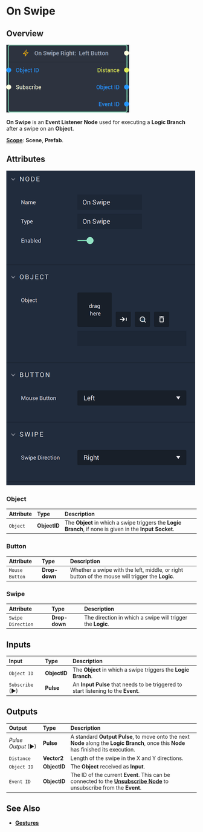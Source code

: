 # On Swipe

## Overview

![The On Swipe Node.](../../../.gitbook/assets/onswipenode20241.png)

**On Swipe** is an **Event Listener** **Node** used for executing a **Logic Branch** after a swipe on an **Object**.

[**Scope**](../../overview.md#scopes): **Scene**, **Prefab**.

## Attributes

![The On Swipe Node Attributes.](../../../.gitbook/assets/onswipeattributes.png)

### Object

| Attribute | Type | Description |
| :--- | :--- | :--- |
| `Object` | **ObjectID** | The **Object** in which a swipe triggers the **Logic Branch**, if none is given in the **Input Socket**. |

### Button

| Attribute | Type | Description |
| :--- | :--- | :--- |
| `Mouse Button` | **Drop-down** | Whether a swipe with the left, middle, or right button of the mouse will trigger the **Logic**. |

### Swipe

| Attribute | Type | Description |
| :--- | :--- | :--- |
| `Swipe Direction` | **Drop-down** | The direction in which a swipe will trigger the **Logic**. |

## Inputs

| Input | Type | Description |
| :--- | :--- | :--- |
| `Object ID` | **ObjectID** | The **Object** in which a swipe triggers the **Logic Branch**. |
| `Subscribe` (►)|**Pulse** | An **Input Pulse** that needs to be triggered to start listening to the **Event**. |

## Outputs

| Output | Type | Description |
| :--- | :--- | :--- |
| _Pulse Output_ \(►\) | **Pulse** | A standard **Output Pulse**, to move onto the next **Node** along the **Logic Branch**, once this **Node** has finished its execution. |
| `Distance` | **Vector2** | Length of the swipe in the X and Y directions. |
| `Object ID` | **ObjectID** | The **Object** received as **Input**. |
|`Event ID`| **ObjectID**| The ID of the current **Event**. This can be connected to the [**Unsubscribe Node**](../unsubscribe.md) to unsubscribe from the **Event**.|


## See Also

* [**Gestures**](./)

